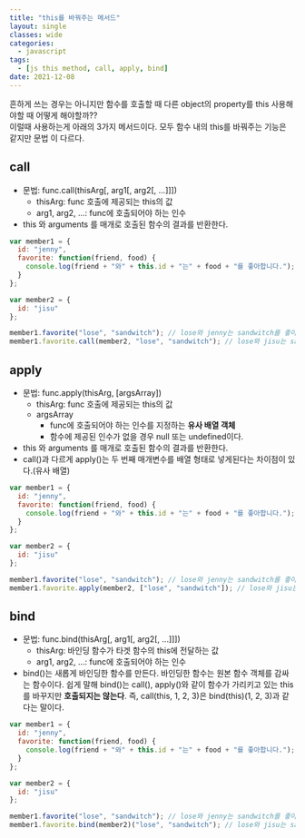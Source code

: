 ```yaml
---
title: "this를 바꿔주는 메서드"
layout: single
classes: wide
categories:
  - javascript
tags:
  - [js this method, call, apply, bind]
date: 2021-12-08
---
```


흔하게 쓰는 경우는 아니지만 함수를 호출할 때 다른 object의 property를 this 사용해야할 때 어떻게 해야할까??  
이럴때 사용하는게 아래의 3가지 메서드이다. 모두 함수 내의 this를 바꿔주는 기능은 같지만 문법 이 다르다.  

## call
* 문법: func.call(thisArg[, arg1[, arg2[, ...]]])
  * thisArg: func 호출에 제공되는 this의 값
  * arg1, arg2, ...: func에 호출되어야 하는 인수
* this 와 arguments 를 매개로 호출된 함수의 결과를 반환한다.
```javascript
var member1 = {
  id: "jenny",
  favorite: function(friend, food) {
    console.log(friend + "와" + this.id + "는" + food + "를 좋아합니다.");
  }
};

var member2 = {
  id: "jisu"
};

member1.favorite("lose", "sandwitch"); // lose와 jenny는 sandwitch를 좋아합니다.
member1.favorite.call(member2, "lose", "sandwitch"); // lose와 jisu는 sandwitch를 좋아합니다.
```

## apply
* 문법: func.apply(thisArg, [argsArray])
  * thisArg: func 호출에 제공되는 this의 값
  * argsArray
    * func에 호출되어야 하는 인수를 지정하는 **유사 배열 객체**
    * 함수에 제공된 인수가 없을 경우 null 또는 undefined이다.
* this 와 arguments 를 매개로 호출된 함수의 결과를 반환한다.
* call()과 다르게 apply()는 두 번째 매개변수를 배열 형태로 넣게된다는 차이점이 있다.(유사 배열)
```javascript
var member1 = {
  id: "jenny",
  favorite: function(friend, food) {
    console.log(friend + "와" + this.id + "는" + food + "를 좋아합니다.");
  }
};

var member2 = {
  id: "jisu"
};

member1.favorite("lose", "sandwitch"); // lose와 jenny는 sandwitch를 좋아합니다.
member1.favorite.apply(member2, ["lose", "sandwitch"]); // lose와 jisu는 sandwitch를 좋아합니다.
```

## bind
* 문법: func.bind(thisArg[, arg1[, arg2[, ...]]])
  * thisArg: 바인딩 함수가 타겟 함수의 this에 전달하는 값
  * arg1, arg2, ...: func에 호출되어야 하는 인수
* bind()는 새롭게 바인딩한 함수를 만든다. 바인딩한 함수는 원본 함수 객체를 감싸는 함수이다. 쉽게 말해 bind()는 call(), apply()와 같이 함수가 가리키고 있는 this를 바꾸지만 **호출되지는 않는다**. 즉, call(this, 1, 2, 3)은 bind(this)(1, 2, 3)과 같다는 말이다.
```javascript
var member1 = {
  id: "jenny",
  favorite: function(friend, food) {
    console.log(friend + "와" + this.id + "는" + food + "를 좋아합니다.");
  }
};

var member2 = {
  id: "jisu"
};

member1.favorite("lose", "sandwitch"); // lose와 jenny는 sandwitch를 좋아합니다.
member1.favorite.bind(member2)("lose", "sandwitch"); // lose와 jisu는 sandwitch를 좋아합니다.
```